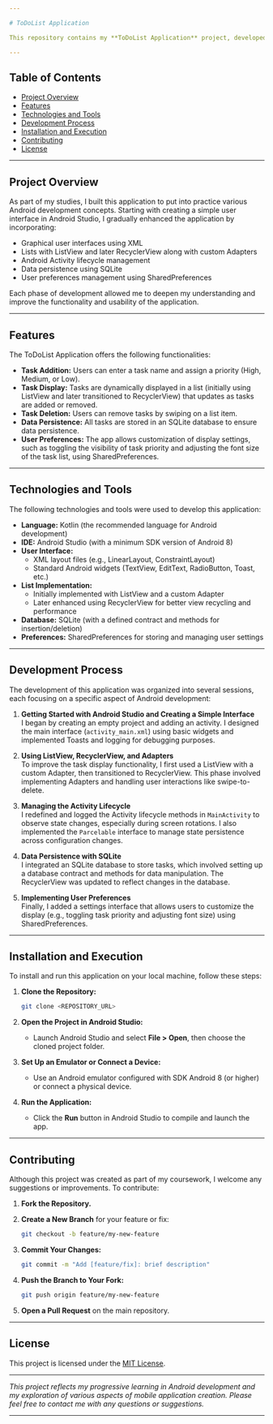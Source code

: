 ```yaml
---

# ToDoList Application

This repository contains my **ToDoList Application** project, developed as part of my Android development training. This project served as a continuous learning experience, evolving session by session as I integrated key Android concepts using Kotlin. The application allows users to manage a list of tasks by adding tasks with different priority levels and displaying them dynamically.

---
```


## Table of Contents

- [Project Overview](#project-overview)
- [Features](#features)
- [Technologies and Tools](#technologies-and-tools)
- [Development Process](#development-process)
- [Installation and Execution](#installation-and-execution)
- [Contributing](#contributing)
- [License](#license)

---

## Project Overview

As part of my studies, I built this application to put into practice various Android development concepts. Starting with creating a simple user interface in Android Studio, I gradually enhanced the application by incorporating:

- Graphical user interfaces using XML
- Lists with ListView and later RecyclerView along with custom Adapters
- Android Activity lifecycle management
- Data persistence using SQLite
- User preferences management using SharedPreferences

Each phase of development allowed me to deepen my understanding and improve the functionality and usability of the application.

---

## Features

The ToDoList Application offers the following functionalities:

- **Task Addition:** Users can enter a task name and assign a priority (High, Medium, or Low).
- **Task Display:** Tasks are dynamically displayed in a list (initially using ListView and later transitioned to RecyclerView) that updates as tasks are added or removed.
- **Task Deletion:** Users can remove tasks by swiping on a list item.
- **Data Persistence:** All tasks are stored in an SQLite database to ensure data persistence.
- **User Preferences:** The app allows customization of display settings, such as toggling the visibility of task priority and adjusting the font size of the task list, using SharedPreferences.

---

## Technologies and Tools

The following technologies and tools were used to develop this application:

- **Language:** Kotlin (the recommended language for Android development)
- **IDE:** Android Studio (with a minimum SDK version of Android 8)
- **User Interface:**
  - XML layout files (e.g., LinearLayout, ConstraintLayout)
  - Standard Android widgets (TextView, EditText, RadioButton, Toast, etc.)
- **List Implementation:**
  - Initially implemented with ListView and a custom Adapter
  - Later enhanced using RecyclerView for better view recycling and performance
- **Database:** SQLite (with a defined contract and methods for insertion/deletion)
- **Preferences:** SharedPreferences for storing and managing user settings

---

## Development Process

The development of this application was organized into several sessions, each focusing on a specific aspect of Android development:

1. **Getting Started with Android Studio and Creating a Simple Interface**  
   I began by creating an empty project and adding an activity. I designed the main interface (`activity_main.xml`) using basic widgets and implemented Toasts and logging for debugging purposes.

2. **Using ListView, RecyclerView, and Adapters**  
   To improve the task display functionality, I first used a ListView with a custom Adapter, then transitioned to RecyclerView. This phase involved implementing Adapters and handling user interactions like swipe-to-delete.

3. **Managing the Activity Lifecycle**  
   I redefined and logged the Activity lifecycle methods in `MainActivity` to observe state changes, especially during screen rotations. I also implemented the `Parcelable` interface to manage state persistence across configuration changes.

4. **Data Persistence with SQLite**  
   I integrated an SQLite database to store tasks, which involved setting up a database contract and methods for data manipulation. The RecyclerView was updated to reflect changes in the database.

5. **Implementing User Preferences**  
   Finally, I added a settings interface that allows users to customize the display (e.g., toggling task priority and adjusting font size) using SharedPreferences.

---

## Installation and Execution

To install and run this application on your local machine, follow these steps:

1. **Clone the Repository:**

   ```bash
   git clone <REPOSITORY_URL>
   ```

2. **Open the Project in Android Studio:**
   - Launch Android Studio and select **File > Open**, then choose the cloned project folder.

3. **Set Up an Emulator or Connect a Device:**
   - Use an Android emulator configured with SDK Android 8 (or higher) or connect a physical device.

4. **Run the Application:**
   - Click the **Run** button in Android Studio to compile and launch the app.

---

## Contributing

Although this project was created as part of my coursework, I welcome any suggestions or improvements. To contribute:

1. **Fork the Repository.**
2. **Create a New Branch** for your feature or fix:

   ```bash
   git checkout -b feature/my-new-feature
   ```

3. **Commit Your Changes:**

   ```bash
   git commit -m "Add [feature/fix]: brief description"
   ```

4. **Push the Branch to Your Fork:**

   ```bash
   git push origin feature/my-new-feature
   ```

5. **Open a Pull Request** on the main repository.

---

## License

This project is licensed under the [MIT License](LICENSE).

---

*This project reflects my progressive learning in Android development and my exploration of various aspects of mobile application creation. Please feel free to contact me with any questions or suggestions.*

---

